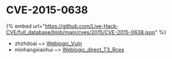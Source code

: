 # CVE-2015-0638
{% embed url="https://github.com/Live-Hack-CVE/full_database/blob/main/cves/2015/CVE-2015-0638.json" %}

* zhzhdoai ~> [Weblogic_Vuln](https://www.alice-snow.ru/2015/database/cve-2015-0638/weblogic_vuln-zhzhdoai)
* minhangxiaohui ~> [Weblogic_direct_T3_Rces](https://www.alice-snow.ru/2015/database/cve-2015-0638/weblogic_direct_t3_rces-minhangxiaohui)